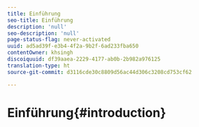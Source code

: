 ```yaml
---
title: Einführung
seo-title: Einführung
description: 'null'
seo-description: 'null'
page-status-flag: never-activated
uuid: ad5ad39f-e3b4-4f2a-9b2f-6ad233fba650
contentOwner: khsingh
discoiquuid: df39aaea-2229-4177-ab0b-2b982a976125
translation-type: ht
source-git-commit: d3116cde30c8809d56ac44d306c3208cd753cf62

---
```



# Einführung{#introduction}

